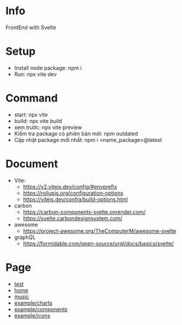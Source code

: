 
# Info
FrontEnd with Svelte

# Setup
* Install node package: npm i
* Run: npx vite dev

# Command
- start: npx vite  
- build: npx vite build  
- xem trước: npx vite preview  
- Kiểm tra package có phiên bản mới: npm outdated  
- Cập nhật package mới nhất: npm i <name_package>@latest  

# Document
- Vite:
	- https://v2.vitejs.dev/config/#envprefix
	- https://rollupjs.org/configuration-options
	- https://vitejs.dev/config/build-options.html
- carbon
	- https://carbon-components-svelte.onrender.com/
	- https://svelte.carbondesignsystem.com/
- awesome
	- https://project-awesome.org/TheComputerM/awesome-svelte
- graphQL
	- https://formidable.com/open-source/urql/docs/basics/svelte/

# Page
- [test](http://localhost:5173/test/)
- [home](http://localhost:5173/home/)
- [music](http://localhost:5173/music/)
- [example/charts](http://localhost:5173/example/charts/)
- [example/components](http://localhost:5173/example/components/)
- [example/icons](http://localhost:5173/example/icons/)
